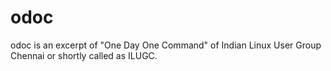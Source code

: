 # odoc
odoc is an excerpt of "One Day One Command" of Indian Linux User Group Chennai or 
shortly called as ILUGC.


